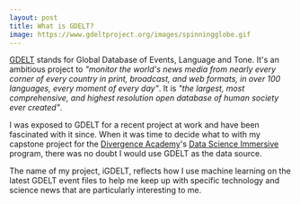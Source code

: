 ```yaml
---
layout: post
title: What is GDELT?
image: https://www.gdeltproject.org/images/spinningglobe.gif
---
```


[GDELT](https://www.gdeltproject.org/) stands for Global Database of Events, Language and Tone. It's an ambitious project to *"monitor the world's news media from nearly every corner of every country in print, broadcast, and web formats, in over 100 languages, every moment of every day"*.  It is *"the largest, most comprehensive, and highest resolution open database of human society ever created"*.

I was exposed to GDELT for a recent project at work and have been fascinated with it since.  When it was time to decide what to with my capstone project for the [Divergence Academy](https://divergenceacademy.com/)'s [Data Science Immersive](https://divergenceacademy.com/datascience) program, there was no doubt I would use GDELT as the data source.

The name of my project, iGDELT, reflects how I use machine learning on the latest GDELT event files to help me keep up with specific technology and science news that are particularly interesting to me.

